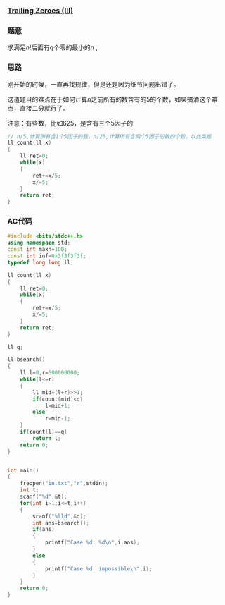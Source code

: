 ### [Trailing Zeroes (III)](https://vjudge.net/problem/LightOJ-1138#author=0)

### 题意

求满足$n!$后面有$q$个零的最小的$n$ ,

### 思路

刚开始的时候，一直再找规律，但是还是因为细节问题出错了。

这道题目的难点在于如何计算$n$之前所有的数含有的5的个数，如果搞清这个难点，直接二分就行了。

注意：有些数，比如625，是含有三个5因子的

```cpp
// n/5,计算所有含1个5因子的数，n/25,计算所有含两个5因子的数的个数，以此类推
ll count(ll x)
{
	ll ret=0;
	while(x)
	{
		ret+=x/5;
		x/=5;
	}
	return ret;
}
```

### AC代码

```cpp
#include <bits/stdc++.h>
using namespace std;
const int maxn=100;
const int inf=0x3f3f3f3f;
typedef long long ll;

ll count(ll x)
{
	ll ret=0;
	while(x)
	{
		ret+=x/5;
		x/=5;
	}
	return ret;
}

ll q;

ll bsearch()
{
	ll l=0,r=500000000;
	while(l<=r)	
	{
		ll mid=(l+r)>>1;
		if(count(mid)<q)
			l=mid+1;
		else 
			r=mid-1;
	}
	if(count(l)==q)
		return l;
	return 0;
}


int main()
{
	freopen("in.txt","r",stdin);
	int t;
	scanf("%d",&t);
	for(int i=1;i<=t;i++)
	{
		scanf("%lld",&q);
		int ans=bsearch();
		if(ans)
		{
			printf("Case %d: %d\n",i,ans);
		}
		else
		{
			printf("Case %d: impossible\n",i);
		}
	}
	return 0;
}
```

